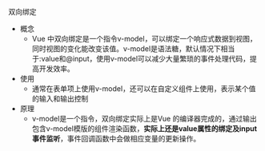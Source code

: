 双向绑定
- 概念
    - Vue 中双向绑定是一个指令v-model，可以绑定一个响应式数据到视图，同时视图的变化能改变该值。v-model是语法糖，默认情况下相当于:value和@input，使用v-model可以减少大量繁琐的事件处理代码，提高开发效率。
- 使用
    - 通常在表单项上使用v-model，还可以在自定义组件上使用，表示某个值的输入和输出控制
- 原理  
    - v-model是一个指令，双向绑定实际上是Vue 的编译器完成的，通过输出包含v-model模版的组件渲染函数，**实际上还是value属性的绑定及input事件监听**，事件回调函数中会做相应变量的更新操作。